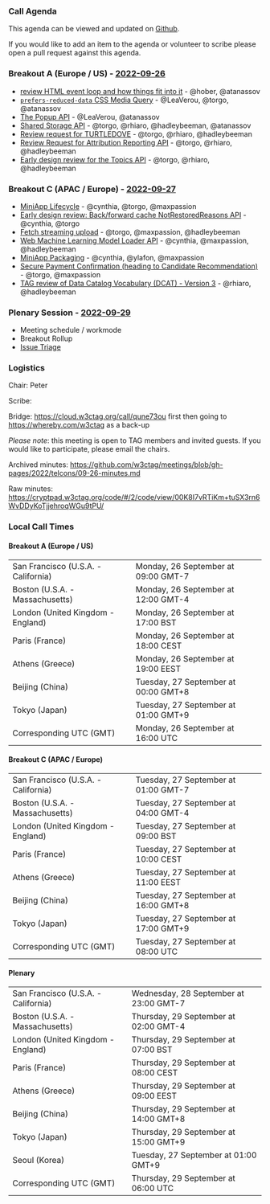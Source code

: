 ### Call Agenda

This agenda can be viewed and updated on [Github](https://github.com/w3ctag/meetings/blob/gh-pages/2022/telcons/09-26-agenda.md).

If you would like to add an item to the agenda or volunteer to scribe please open a pull request against this agenda.

### Breakout A (Europe / US) - [2022-09-26](https://www.timeanddate.com/worldclock/converter.html?iso=20220926T160000&p1=224&p2=43&p3=136&p4=195&p5=26&p6=33&p7=248&p8=235)

* [review HTML event loop and how things fit into it](https://github.com/w3ctag/design-reviews/issues/489) - @hober, @atanassov
* [`prefers-reduced-data` CSS Media Query](https://github.com/w3ctag/design-reviews/issues/705) - @LeaVerou, @torgo, @atanassov
* [The Popup API](https://github.com/w3ctag/design-reviews/issues/743) - @LeaVerou, @atanassov
* [Shared Storage API](https://github.com/w3ctag/design-reviews/issues/747) - @torgo, @rhiaro, @hadleybeeman, @atanassov
* [Review request for TURTLEDOVE](https://github.com/w3ctag/design-reviews/issues/723) - @torgo, @rhiaro, @hadleybeeman
* [Review Request for Attribution Reporting API](https://github.com/w3ctag/design-reviews/issues/724) - @torgo, @rhiaro, @hadleybeeman
* [Early design review for the Topics API](https://github.com/w3ctag/design-reviews/issues/726) - @torgo, @rhiaro, @hadleybeeman

### Breakout C (APAC / Europe) - [2022-09-27](https://www.timeanddate.com/worldclock/converter.html?iso=20220927T080000&p1=224&p2=43&p3=136&p4=195&p5=26&p6=33&p7=248&p8=235)

* [MiniApp Lifecycle](https://github.com/w3ctag/design-reviews/issues/523) - @cynthia, @torgo, @maxpassion
* [Early design review: Back/forward cache NotRestoredReasons API](https://github.com/w3ctag/design-reviews/issues/739) - @cynthia, @torgo
* [Fetch streaming upload](https://github.com/w3ctag/design-reviews/issues/754) - @torgo, @maxpassion, @hadleybeeman
* [Web Machine Learning Model Loader API](https://github.com/w3ctag/design-reviews/issues/759) - @cynthia, @maxpassion, @hadleybeeman
* [MiniApp Packaging](https://github.com/w3ctag/design-reviews/issues/762) - @cynthia, @ylafon, @maxpassion
* [Secure Payment Confirmation (heading to Candidate Recommendation)](https://github.com/w3ctag/design-reviews/issues/763) - @torgo, @maxpassion
* [TAG review of Data Catalog Vocabulary (DCAT) - Version 3](https://github.com/w3ctag/design-reviews/issues/758) - @rhiaro, @hadleybeeman

### Plenary Session - [2022-09-29](https://www.timeanddate.com/worldclock/converter.html?iso=20220929T060000&p1=224&p2=43&p3=136&p4=195&p5=26&p6=33&p7=248&p8=235)

* Meeting schedule / workmode
* Breakout Rollup
* [Issue Triage](https://github.com/w3ctag/design-reviews/issues?q=is%3Aissue+is%3Aopen+label%3A%22Progress%3A+untriaged%22)

### Logistics

Chair: Peter

Scribe:

Bridge: https://cloud.w3ctag.org/call/qune73ou first then going to https://whereby.com/w3ctag as a back-up

*Please note*: this meeting is open to TAG members and invited guests. If you would like to participate, please email the chairs.

Archived minutes: https://github.com/w3ctag/meetings/blob/gh-pages/2022/telcons/09-26-minutes.md

Raw minutes: https://cryptpad.w3ctag.org/code/#/2/code/view/00K8I7vRTiKm+tuSX3rn6WvDDyKoTjjehroqWGu9tPU/


### Local Call Times

#### Breakout A (Europe / US)

<table>
<tr><td> San Francisco (U.S.A. - California) <td> Monday, 26 September at 09:00 GMT-7</td></tr>
<tr><td> Boston (U.S.A. - Massachusetts) <td> Monday, 26 September at 12:00 GMT-4</td></tr>
<tr><td> London (United Kingdom - England) <td> Monday, 26 September at 17:00 BST</td></tr>
<tr><td> Paris (France) <td> Monday, 26 September at 18:00 CEST</td></tr>
<tr><td> Athens (Greece) <td> Monday, 26 September at 19:00 EEST</td></tr>
<tr><td> Beijing (China) <td> Tuesday, 27 September at 00:00 GMT+8</td></tr>
<tr><td> Tokyo (Japan) <td> Tuesday, 27 September at 01:00 GMT+9</td></tr>
<tr><td> Corresponding UTC (GMT) <td> Monday, 26 September at 16:00 UTC</td></tr>
</table>

#### Breakout C (APAC / Europe)

<table>
<tr><td> San Francisco (U.S.A. - California) <td> Tuesday, 27 September at 01:00 GMT-7</td></tr>
<tr><td> Boston (U.S.A. - Massachusetts) <td> Tuesday, 27 September at 04:00 GMT-4</td></tr>
<tr><td> London (United Kingdom - England) <td> Tuesday, 27 September at 09:00 BST</td></tr>
<tr><td> Paris (France) <td> Tuesday, 27 September at 10:00 CEST</td></tr>
<tr><td> Athens (Greece) <td> Tuesday, 27 September at 11:00 EEST</td></tr>
<tr><td> Beijing (China) <td> Tuesday, 27 September at 16:00 GMT+8</td></tr>
<tr><td> Tokyo (Japan) <td> Tuesday, 27 September at 17:00 GMT+9</td></tr>
<tr><td> Corresponding UTC (GMT) <td> Tuesday, 27 September at 08:00 UTC</td></tr>
</table>

#### Plenary

<table>
<tr><td> San Francisco (U.S.A. - California) <td> Wednesday, 28 September at 23:00 GMT-7</td></tr>
<tr><td> Boston (U.S.A. - Massachusetts) <td> Thursday, 29 September at 02:00 GMT-4</td></tr>
<tr><td> London (United Kingdom - England) <td> Thursday, 29 September at 07:00 BST</td></tr>
<tr><td> Paris (France) <td> Thursday, 29 September at 08:00 CEST</td></tr>
<tr><td> Athens (Greece) <td> Thursday, 29 September at 09:00 EEST</td></tr>
<tr><td> Beijing (China) <td> Thursday, 29 September at 14:00 GMT+8</td></tr>
<tr><td> Tokyo (Japan) <td> Thursday, 29 September at 15:00 GMT+9</td></tr>
<tr><td> Seoul (Korea) <td> Tuesday, 27 September at 01:00 GMT+9</td></tr>
<tr><td> Corresponding UTC (GMT) <td> Thursday, 29 September at 06:00 UTC</td></tr>
</table>
